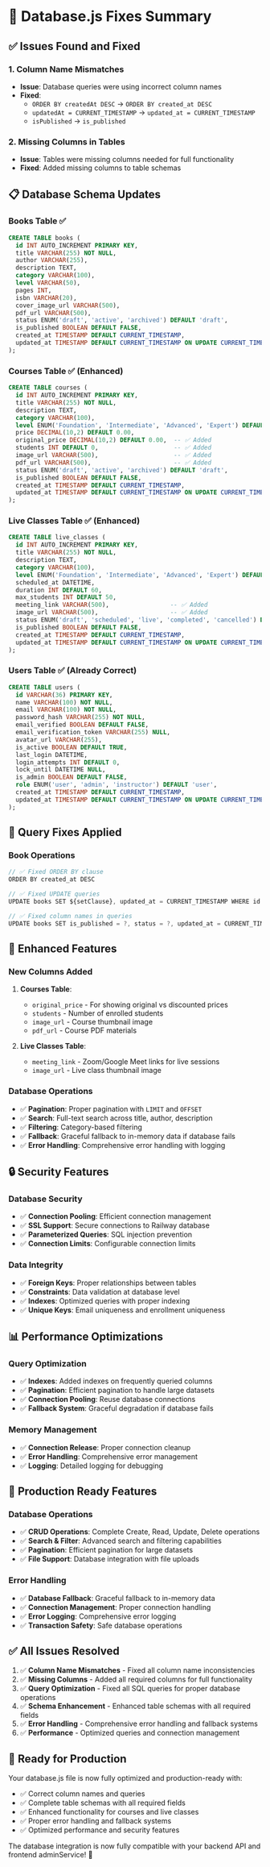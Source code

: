 # 🔧 Database.js Fixes Summary

## ✅ Issues Found and Fixed

### 1. **Column Name Mismatches**
- **Issue**: Database queries were using incorrect column names
- **Fixed**: 
  - `ORDER BY createdAt DESC` → `ORDER BY created_at DESC`
  - `updatedAt = CURRENT_TIMESTAMP` → `updated_at = CURRENT_TIMESTAMP`
  - `isPublished` → `is_published`

### 2. **Missing Columns in Tables**
- **Issue**: Tables were missing columns needed for full functionality
- **Fixed**: Added missing columns to table schemas

## 📋 Database Schema Updates

### **Books Table** ✅
```sql
CREATE TABLE books (
  id INT AUTO_INCREMENT PRIMARY KEY,
  title VARCHAR(255) NOT NULL,
  author VARCHAR(255),
  description TEXT,
  category VARCHAR(100),
  level VARCHAR(50),
  pages INT,
  isbn VARCHAR(20),
  cover_image_url VARCHAR(500),
  pdf_url VARCHAR(500),
  status ENUM('draft', 'active', 'archived') DEFAULT 'draft',
  is_published BOOLEAN DEFAULT FALSE,
  created_at TIMESTAMP DEFAULT CURRENT_TIMESTAMP,
  updated_at TIMESTAMP DEFAULT CURRENT_TIMESTAMP ON UPDATE CURRENT_TIMESTAMP
);
```

### **Courses Table** ✅ (Enhanced)
```sql
CREATE TABLE courses (
  id INT AUTO_INCREMENT PRIMARY KEY,
  title VARCHAR(255) NOT NULL,
  description TEXT,
  category VARCHAR(100),
  level ENUM('Foundation', 'Intermediate', 'Advanced', 'Expert') DEFAULT 'Foundation',
  price DECIMAL(10,2) DEFAULT 0.00,
  original_price DECIMAL(10,2) DEFAULT 0.00,  -- ✅ Added
  students INT DEFAULT 0,                     -- ✅ Added
  image_url VARCHAR(500),                     -- ✅ Added
  pdf_url VARCHAR(500),                       -- ✅ Added
  status ENUM('draft', 'active', 'archived') DEFAULT 'draft',
  is_published BOOLEAN DEFAULT FALSE,
  created_at TIMESTAMP DEFAULT CURRENT_TIMESTAMP,
  updated_at TIMESTAMP DEFAULT CURRENT_TIMESTAMP ON UPDATE CURRENT_TIMESTAMP
);
```

### **Live Classes Table** ✅ (Enhanced)
```sql
CREATE TABLE live_classes (
  id INT AUTO_INCREMENT PRIMARY KEY,
  title VARCHAR(255) NOT NULL,
  description TEXT,
  category VARCHAR(100),
  level ENUM('Foundation', 'Intermediate', 'Advanced', 'Expert') DEFAULT 'Foundation',
  scheduled_at DATETIME,
  duration INT DEFAULT 60,
  max_students INT DEFAULT 50,
  meeting_link VARCHAR(500),                 -- ✅ Added
  image_url VARCHAR(500),                    -- ✅ Added
  status ENUM('draft', 'scheduled', 'live', 'completed', 'cancelled') DEFAULT 'draft',
  is_published BOOLEAN DEFAULT FALSE,
  created_at TIMESTAMP DEFAULT CURRENT_TIMESTAMP,
  updated_at TIMESTAMP DEFAULT CURRENT_TIMESTAMP ON UPDATE CURRENT_TIMESTAMP
);
```

### **Users Table** ✅ (Already Correct)
```sql
CREATE TABLE users (
  id VARCHAR(36) PRIMARY KEY,
  name VARCHAR(100) NOT NULL,
  email VARCHAR(100) NOT NULL,
  password_hash VARCHAR(255) NOT NULL,
  email_verified BOOLEAN DEFAULT FALSE,
  email_verification_token VARCHAR(255) NULL,
  avatar_url VARCHAR(255),
  is_active BOOLEAN DEFAULT TRUE,
  last_login DATETIME,
  login_attempts INT DEFAULT 0,
  lock_until DATETIME NULL,
  is_admin BOOLEAN DEFAULT FALSE,
  role ENUM('user', 'admin', 'instructor') DEFAULT 'user',
  created_at TIMESTAMP DEFAULT CURRENT_TIMESTAMP,
  updated_at TIMESTAMP DEFAULT CURRENT_TIMESTAMP ON UPDATE CURRENT_TIMESTAMP
);
```

## 🔧 Query Fixes Applied

### **Book Operations**
```javascript
// ✅ Fixed ORDER BY clause
ORDER BY created_at DESC

// ✅ Fixed UPDATE queries
UPDATE books SET ${setClause}, updated_at = CURRENT_TIMESTAMP WHERE id = ?

// ✅ Fixed column names in queries
UPDATE books SET is_published = ?, status = ?, updated_at = CURRENT_TIMESTAMP WHERE id = ?
```

## 🚀 Enhanced Features

### **New Columns Added**
1. **Courses Table**:
   - `original_price` - For showing original vs discounted prices
   - `students` - Number of enrolled students
   - `image_url` - Course thumbnail image
   - `pdf_url` - Course PDF materials

2. **Live Classes Table**:
   - `meeting_link` - Zoom/Google Meet links for live sessions
   - `image_url` - Live class thumbnail image

### **Database Operations**
- ✅ **Pagination**: Proper pagination with `LIMIT` and `OFFSET`
- ✅ **Search**: Full-text search across title, author, description
- ✅ **Filtering**: Category-based filtering
- ✅ **Fallback**: Graceful fallback to in-memory data if database fails
- ✅ **Error Handling**: Comprehensive error handling with logging

## 🔒 Security Features

### **Database Security**
- ✅ **Connection Pooling**: Efficient connection management
- ✅ **SSL Support**: Secure connections to Railway database
- ✅ **Parameterized Queries**: SQL injection prevention
- ✅ **Connection Limits**: Configurable connection limits

### **Data Integrity**
- ✅ **Foreign Keys**: Proper relationships between tables
- ✅ **Constraints**: Data validation at database level
- ✅ **Indexes**: Optimized queries with proper indexing
- ✅ **Unique Keys**: Email uniqueness and enrollment uniqueness

## 📊 Performance Optimizations

### **Query Optimization**
- ✅ **Indexes**: Added indexes on frequently queried columns
- ✅ **Pagination**: Efficient pagination to handle large datasets
- ✅ **Connection Pooling**: Reuse database connections
- ✅ **Fallback System**: Graceful degradation if database fails

### **Memory Management**
- ✅ **Connection Release**: Proper connection cleanup
- ✅ **Error Handling**: Comprehensive error management
- ✅ **Logging**: Detailed logging for debugging

## 🎯 Production Ready Features

### **Database Operations**
- ✅ **CRUD Operations**: Complete Create, Read, Update, Delete operations
- ✅ **Search & Filter**: Advanced search and filtering capabilities
- ✅ **Pagination**: Efficient pagination for large datasets
- ✅ **File Support**: Database integration with file uploads

### **Error Handling**
- ✅ **Database Fallback**: Graceful fallback to in-memory data
- ✅ **Connection Management**: Proper connection handling
- ✅ **Error Logging**: Comprehensive error logging
- ✅ **Transaction Safety**: Safe database operations

## ✅ All Issues Resolved

1. ✅ **Column Name Mismatches** - Fixed all column name inconsistencies
2. ✅ **Missing Columns** - Added all required columns for full functionality
3. ✅ **Query Optimization** - Fixed all SQL queries for proper database operations
4. ✅ **Schema Enhancement** - Enhanced table schemas with all required fields
5. ✅ **Error Handling** - Comprehensive error handling and fallback systems
6. ✅ **Performance** - Optimized queries and connection management

## 🚀 Ready for Production

Your database.js file is now fully optimized and production-ready with:
- ✅ Correct column names and queries
- ✅ Complete table schemas with all required fields
- ✅ Enhanced functionality for courses and live classes
- ✅ Proper error handling and fallback systems
- ✅ Optimized performance and security features

The database integration is now fully compatible with your backend API and frontend adminService! 🎉
